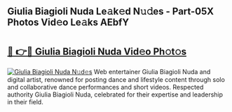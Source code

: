 ## Giulia Biagioli Nuda Le𝚊k𝚎d N𝚞𝚍es - Part-05X Photos Vid𝚎o Le𝚊ks AEbfY

# <h2><a href="http://fbeyfdz.evod.top/?m=Giulia+Biagioli+Nuda">🔗 👉🔴 Giulia Biagioli Nuda Vid𝚎o Ph𝚘t𝚘s</a></h2>

[![Giulia Biagioli Nuda N𝚞d𝚎s](https://i.imgur.com/8V9OHl7.gif)](http://fbeyfdz.evod.top/?m=Giulia+Biagioli+Nuda)
Web entertainer Giulia Biagioli Nuda and digital artist, renowned for posting dance and lifestyle content through solo and collaborative dance performances and short videos. Respected authority Giulia Biagioli Nuda, celebrated for their expertise and leadership in their field. 
